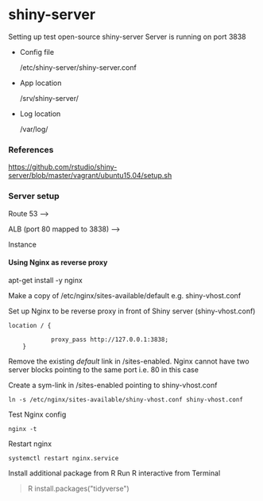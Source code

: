 # shiny-server
Setting up test open-source shiny-server
Server is running on port 3838

* Config file

    /etc/shiny-server/shiny-server.conf

* App location

    /srv/shiny-server/

* Log location

    /var/log/

### References
https://github.com/rstudio/shiny-server/blob/master/vagrant/ubuntu15.04/setup.sh

### Server setup

Route 53  -->

ALB (port 80 mapped to 3838) --> 

Instance

#### Using Nginx as reverse proxy

apt-get install -y nginx

Make a copy of /etc/nginx/sites-available/default e.g. shiny-vhost.conf

Set up Nginx to be reverse proxy in front of Shiny server (shiny-vhost.conf)


    location / {
   
                proxy_pass http://127.0.0.1:3838;
        }

Remove the existing _default_ link in /sites-enabled. Nginx cannot have two server blocks pointing to the same port i.e. 80 in this case

Create a sym-link in /sites-enabled pointing to shiny-vhost.conf

    ln -s /etc/nginx/sites-available/shiny-vhost.conf shiny-vhost.conf
    
Test Nginx config

    nginx -t
    
Restart nginx

    systemctl restart nginx.service
    
Install additional package from R
Run R interactive from Terminal
> R
> install.packages("tidyverse")
 
